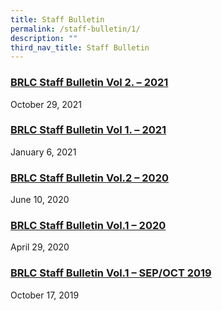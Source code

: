 ```yaml
---
title: Staff Bulletin
permalink: /staff-bulletin/1/
description: ""
third_nav_title: Staff Bulletin
---
```


<h3><a title="BRLC Staff Bulletin Vol 2. &ndash; 2021" href="/2021/10/29/brlc-staff-bulletin-vol-2-2021/" rel="bookmark">BRLC Staff Bulletin Vol 2. &ndash; 2021</a></h3>
<div>October 29, 2021</div>
<h3><a title="BRLC Staff Bulletin Vol 1. &ndash; 2021" href="/2021/01/06/brlc-staff-bulletin-2021/" rel="bookmark">BRLC Staff Bulletin Vol 1. &ndash; 2021</a></h3>
<div>January 6, 2021</div>
<h3><a title="BRLC Staff Bulletin Vol.2 &ndash; 2020" href="/2020/06/10/staff-bulletin-vol-2-2020/" rel="bookmark">BRLC Staff Bulletin Vol.2 &ndash; 2020</a></h3>
<div>June 10, 2020</div>
<h3><a title="BRLC Staff Bulletin Vol.1 &ndash; 2020" href="/2020/04/29/staff-bulletin-vol-1-2020/" rel="bookmark">BRLC Staff Bulletin Vol.1 &ndash; 2020</a></h3>
<div>April 29, 2020</div>
<h3><a title="BRLC Staff Bulletin Vol.1 &ndash; SEP/OCT 2019" href="/2019/10/17/brps-staff-bulletin-v1-n1/" rel="bookmark">BRLC Staff Bulletin Vol.1 &ndash; SEP/OCT 2019</a></h3>
<div>October 17, 2019</div>